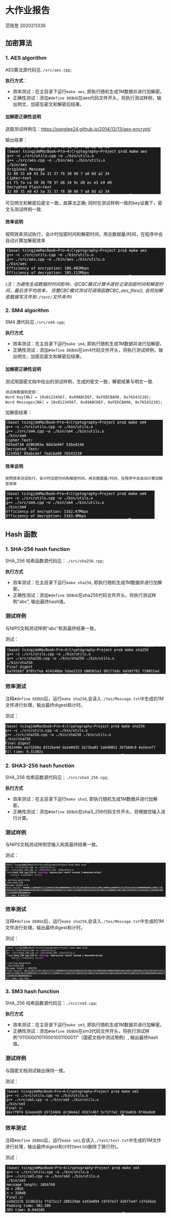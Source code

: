 # 大作业报告
范晓昱 2020211336

## 加密算法

### 1. AES algorithm

AES算法源代码见``./src/aes.cpp``; 

**执行方式**：

* 效率测试：在主目录下运行``make aes``, 即执行随机生成1M数据并进行加解密。
* 正确性测试：添加``#define DEBUG``在aes代码文件开头，将执行测试样例，输出明文、加密后密文和解密后结果。

#### **加解密正确性说明**

  选取测试样例见：https://songlee24.github.io/2014/12/13/aes-encrypt/

  输出结果：

  ![avatar](./graph/aes-demo.png)

  可见明文和解密后密文一致，故算法正确; 同时在测试样例一致的key设置下，密文与测试样例一致.

#### **效率说明**
   按照效率测试执行，会计时加密时间和解密时间，用总数据量/时间，在程序中会自动计算加解密效率 

   ![avatar](./graph/aes-efficiency.png)

   *(注：为避免生成数据的时间影响，在CBC模式计算中逐轮记录加密时间和解密时间，最后求平均效率， 完整CBC模式测试可调用函数CBC_aes_files(), 会将加解密数据写文件到``./test/``文件夹中)*

### 2. SM4 algorithm

SM4 源代码见``./src/sm4.cpp``;

**执行方式**

* 效率测试：在主目录下运行``make sm4``, 即执行随机生成1M数据并进行加解密。
* 正确性测试：添加``#define DEBUG``在sm4代码文件开头，将执行测试样例，输出明文、加密后密文和解密后结果。

#### **加解密正确性说明**

  测试用国密文档中给出的测试样例，生成的密文一致，解密结果与明文一致.

  ```
  测试用数据和密钥：
  Word Key[Nk] = {0x01234567, 0x89ABCDEF, 0xFEDCBA98, 0x76543210};
  Word Messages[Nk] = {0x01234567, 0x89ABCDEF, 0xFEDCBA98, 0x76543210};
  ```

  加解密结果：

  ![avatar](./graph/sm4-demo.png)

#### **效率说明**
    按照效率测试执行，会计时加密时间和解密时间，用总数据量/时间，在程序中会自动计算加解密效率 

   ![avatar](./graph/sm4-efficiency.png)


## Hash 函数
### 1. SHA-256 hash function
SHA_256 哈希函数源代码见：``./src/sha256.cpp``;

**执行方式**

* 效率测试：在主目录下运行``make sha256``, 即执行随机生成1M数据并进行加解密。
* 正确性测试：添加``#define DEBUG``在sha256代码文件开头，将执行测试样例“abc”, 输出最终hash值。

### 测试样例
与NIPS文档测试样例“abc”和其最终结果一致。

测试：

![avatar](./graph/sha256-demo.png)

### 效率测试
注释``#define DEBUG``后，运行``make sha256``,会读入``./tes/Message.txt``中生成的1M文件进行处理，输出最终digest和计时。

测试：

![avatar](./graph/sha256-efficiency.png)

### 2. SHA3-256 hash function
SHA_256 哈希函数源代码见：``./src/sha3_256.cpp``;

**执行方式**

* 效率测试：在主目录下运行``make sha3``, 即执行随机生成1M数据并进行加解密。
* 正确性测试：添加``#define DEBUG``在sha3_256代码文件开头，将根据空输入进行计算。

### 测试样例
与NIPS文档测试样例空输入和其最终结果一致。

测试：

![avatar](./graph/sha3-demo.png)

### 效率测试
注释``#define DEBUG``后，运行``make sha256``,会读入``./tes/Message.txt``中生成的1M文件进行处理，输出最终digest和计时。

测试：

![avatar](./graph/sha3-efficiency.png)

### 3. SM3 hash function
SHA_256 哈希函数源代码见：``./src/sm3.cpp``;

**执行方式**

* 效率测试：在主目录下运行``make sm3``, 即执行随机生成1M数据并进行加解密。
* 正确性测试：添加``#define DEBUG``在sm3代码文件开头，将执行测试样例“011000010110001001100011”（国密文档中测试用例）, 输出最终hash值。

### 测试样例
与国密文档测试输出保持一致。

测试：

![avatar](./graph/sm3-demo.png)

### 效率测试
注释``#define DEBUG``后，运行``make sm3``,会读入``./test/test.txt``中生成的1M文件进行处理，输出最终digest和计时(text.txt删除了换行符)。

测试：

![avatar](./graph/sm3-efficiency.png)